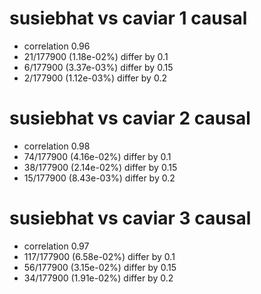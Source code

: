 # susiebhat vs caviar  1 causal

- correlation 0.96
- 21/177900 (1.18e-02%) differ by 0.1
- 6/177900 (3.37e-03%) differ by 0.15
- 2/177900 (1.12e-03%) differ by 0.2


# susiebhat vs caviar  2 causal

- correlation 0.98
- 74/177900 (4.16e-02%) differ by 0.1
- 38/177900 (2.14e-02%) differ by 0.15
- 15/177900 (8.43e-03%) differ by 0.2


# susiebhat vs caviar  3 causal

- correlation 0.97
- 117/177900 (6.58e-02%) differ by 0.1
- 56/177900 (3.15e-02%) differ by 0.15
- 34/177900 (1.91e-02%) differ by 0.2


